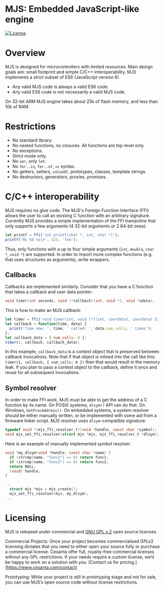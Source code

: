 MJS: Embedded JavaScript-like engine
====================================

[![License](https://img.shields.io/badge/license-GPL_2-green.svg)](https://github.com/cesanta/mjs/blob/master/LICENSE)

# Overview

MJS is designed for microcontrollers with limited resources. Main design
goals are: small footprint and simple C/C++ interoperability. MJS
implements a strict subset of ES6 (JavaScript version 6).

- Any valid MJS code is always a valid ES6 code.
- Any valid ES6 code is not necessarily a valid MJS code.

On 32-bit ARM MJS engine takes about 25k of flash memory, and less than 10k
of RAM.

# Restrictions

- No standard library.
- No nested functions, no closures. All functions are top-level only.
- No exceptions.
- Strict mode only.
- No `var`, only `let`.
- No `for..in`, `for..of`, `=>` syntax.
- No getters, setters, `valueOf`, prototypes, classes, template strings.
- No destructors, generators, proxies, promises.

# C/C++ interoperability

MJS requires no glue code. The MJS's Foreign Function Interface (FFI)
allows the user to call an existing C function with an arbitrary signature.
Currently MJS provides a simple implementation of the FFI trampoline
that only supports a few arguments (4 32-bit arguments or 2 64-bit ones):

```javascript
let printf = ffi('int printf(char *, int, char *)');
printf('Hi %d %s\n', 123, 'foo');
```

Thus, only functions with a up to four simple arguments
(`int`, `double`, `char *`, `void *`) are supported. In order to import
more complex functions (e.g. that uses structures as arguments), write wrappers.

## Callbacks

Callbacks are implemented similarly. Consider that you have a C function
that takes a callback and user data pointer:

```C
void timer(int seconds, void (*callback)(int, void *), void *udata);
```

This is how to make an MJS callback:

```javascript
let timer = ffi('void timer(int, void (*)(int, userdata), userdata)');
let callback = function(time, data) {
  print('Time now: ', time, ' called: ', data.num_calls, ' times'); 
};
let callback_data = { num_calls: 0 };
timer(1, callback, callback_data);
```

In this example, `callback_data` is a context object that is preserved between
callback invocations. Note that if that object is inlined into the
call like this: `timer(1, callback, { num_calls: 0 })` then that would
result in the memory leak. If you plan to pass a context object to the callback,
define it once and reuse for all subsequent invocations.

## Symbol resolver

In order to make FFI work, MJS must be able to get the address of a C
function by its name. On POSIX systems, `dlsym()` API can do that. On
Windows, `GetProcAddress()`. On embedded systems, a system resolver should
be either manually written, or be implemented with some aid from a firmware
linker script. MJS resolver uses `dlsym`-compatible signature:

```C
typedef void *(mjs_ffi_resolver_t)(void *handle, const char *symbol);
void mjs_set_ffi_resolver(struct mjs *mjs, mjs_ffi_resolver_t *dlsym);
```

Here is an example of manually implemented symbol resolver:

```C
void *my_dlsym(void *handle, const char *name) {
  if (strcmp(name, "func1") == 0) return func1;
  if (strcmp(name, "func2") == 0) return func2;
  return NULL;
  (void) handle;
}

...
  struct mjs *mjs = mjs_create();
  mjs_set_ffi_resolver(mjs, my_dlsym);
...

```

# Licensing

MJS is released under commercial and [GNU GPL v.2](http://www.gnu.org/licenses/old-licenses/gpl-2.0.html)
open source licenses.

Commercial Projects: Once your project becomes commercialised GPLv2 licensing
dictates that you need to either open your source fully or purchase a
commercial license. Cesanta offer full, royalty-free commercial licenses
without any GPL restrictions. If your needs require a custom license, we’d be
happy to work on a solution with you. [Contact us for pricing.]
(https://www.cesanta.com/contact)

Prototyping: While your project is still in prototyping stage and not for sale,
you can use MJS’s open source code without license restrictions.
